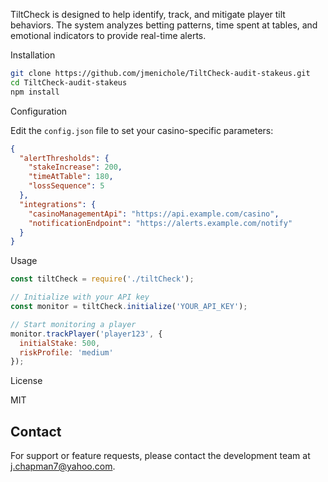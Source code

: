 

TiltCheck is designed to help identify, track, and mitigate player tilt behaviors. The system analyzes betting patterns, time spent at tables, and emotional indicators to provide real-time alerts.


Installation

```bash
git clone https://github.com/jmenichole/TiltCheck-audit-stakeus.git
cd TiltCheck-audit-stakeus
npm install
```

Configuration

Edit the `config.json` file to set your casino-specific parameters:

```json
{
  "alertThresholds": {
    "stakeIncrease": 200,
    "timeAtTable": 180,
    "lossSequence": 5
  },
  "integrations": {
    "casinoManagementApi": "https://api.example.com/casino",
    "notificationEndpoint": "https://alerts.example.com/notify"
  }
}
```

Usage

```javascript
const tiltCheck = require('./tiltCheck');

// Initialize with your API key
const monitor = tiltCheck.initialize('YOUR_API_KEY');

// Start monitoring a player
monitor.trackPlayer('player123', {
  initialStake: 500,
  riskProfile: 'medium'
});
```

License

MIT

## Contact

For support or feature requests, please contact the development team at j.chapman7@yahoo.com.
